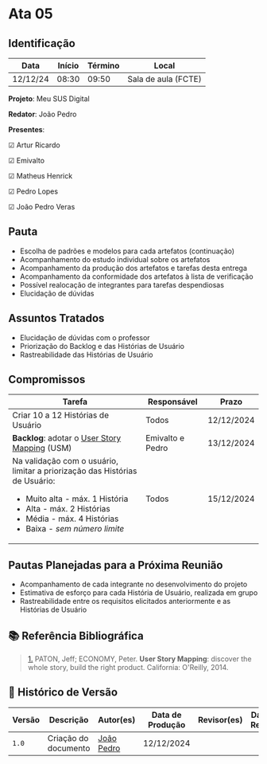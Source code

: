 # Ata 05

## Identificação

| Data | Início | Término | Local |
|----------|-------|-------|-----------|
| 12/12/24 | 08:30 | 09:50 | Sala de aula (FCTE) |

**Projeto**: Meu SUS Digital

**Redator**: João Pedro

**Presentes**:

☑ Artur Ricardo

☑ Emivalto

☑ Matheus Henrick

☑ Pedro Lopes

☑ João Pedro Veras

## Pauta

- Escolha de padrões e modelos para cada artefatos (continuação)
- Acompanhamento do estudo individual sobre os artefatos
- Acompanhamento da produção dos artefatos e tarefas desta entrega
- Acompanhamento da conformidade dos artefatos à lista de verificação
- Possível realocação de integrantes para tarefas despendiosas
- Elucidação de dúvidas

## Assuntos Tratados

- Elucidação de dúvidas com o professor
- Priorização do Backlog e das Histórias de Usuário
- Rastreabilidade das Histórias de Usuário

## Compromissos

| Tarefa | Responsável | Prazo |
|--------|-------------|-------|
| Criar 10 a 12 Histórias de Usuário | Todos | 12/12/2024 |
| **Backlog**: adotar o <a id="anchor_1" href="#REF1">User Story Mapping</a> (USM) | Emivalto e Pedro | 13/12/2024 |
| Na validação com o usuário, limitar a priorização das Histórias de Usuário: <ul> <li>Muito alta - máx. 1 História</li> <li>Alta - máx. 2 Histórias</li> <li>Média - máx. 4 Histórias</li> <li>Baixa - *sem número limite*</li> | Todos | 15/12/2024 |

## Pautas Planejadas para a Próxima Reunião

- Acompanhamento de cada integrante no desenvolvimento do projeto
- Estimativa de esforço para cada História de Usuário, realizada em grupo
- Rastreabilidade entre os requisitos elicitados anteriormente e as Histórias de Usuário

## 📚 Referência Bibliográfica

> <a id="REF1" href="#anchor_1">1.</a> PATON, Jeff; ECONOMY, Peter. **User Story Mapping**: discover the whole story, build the right product. California: O'Reilly, 2014.
> 

## 📑 Histórico de Versão

| Versão | Descrição | Autor(es) | Data de Produção | Revisor(es) | Data de Revisão |
|--------|-----------|-------|------|---------|-----------------|
|  `1.0` | Criação do documento | [João Pedro](https://github.com/JoosPerro) | 12/12/2024 |  |  |
